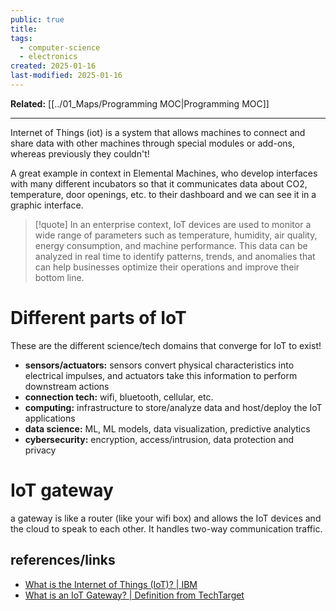 ```yaml
---
public: true
title: 
tags:
  - computer-science
  - electronics
created: 2025-01-16
last-modified: 2025-01-16
---
```

**Related:** [[../01_Maps/Programming MOC|Programming MOC]]

---
Internet of Things (iot) is a system that allows machines to connect and share data with other machines through special modules or add-ons, whereas previously they couldn't!

A great example in context in Elemental Machines, who develop interfaces with many different incubators so that it communicates data about CO2, temperature, door openings, etc. to their dashboard and we can see it in a graphic interface.

> [!quote]
> In an enterprise context, IoT devices are used to monitor a wide range of parameters such as temperature, humidity, air quality, energy consumption, and machine performance. This data can be analyzed in real time to identify patterns, trends, and anomalies that can help businesses optimize their operations and improve their bottom line.

# Different parts of IoT
These are the different science/tech domains that converge for IoT to exist!
* **sensors/actuators:** sensors convert physical characteristics into electrical impulses, and actuators take this information to perform downstream actions
* **connection tech:** wifi, bluetooth, cellular, etc.
* **computing:** infrastructure to store/analyze data and host/deploy the IoT applications
* **data science:** ML, ML models, data visualization, predictive analytics
* **cybersecurity:** encryption, access/intrusion, data protection and privacy

# IoT gateway
a gateway is like a router (like your wifi box) and allows the IoT devices and the cloud to speak to each other. It handles two-way communication traffic.

## references/links
* [What is the Internet of Things (IoT)? | IBM](https://www.ibm.com/think/topics/internet-of-things)
* [What is an IoT Gateway? | Definition from TechTarget](https://www.techtarget.com/iotagenda/definition/IoT-gateway)

